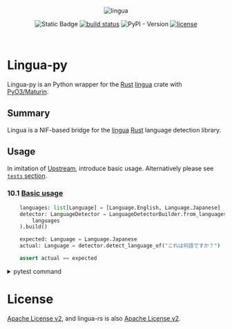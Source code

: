 <div align="center">

  ![lingua](https://raw.githubusercontent.com/pemistahl/lingua-rs/main/images/logo.png)
  
  ![Static Badge](https://img.shields.io/badge/dependency_version%3Alingua-1.5.0-blue)
  [![build status](https://github.com/chatblanc-ciel/lingua-py/actions/workflows/CI.yml/badge.svg)](https://github.com/chatblanc-ciel/lingua-py/actions/workflows/CI.yml)
  ![PyPI - Version](https://img.shields.io/pypi/v/lingua_py)
  [![license](https://img.shields.io/badge/license-Apache%202.0-blue.svg)](https://www.apache.org/licenses/LICENSE-2.0)
</div>

<br>

# Lingua-py

Lingua-py is an Python wrapper for the [Rust][1] [lingua][2] crate with [PyO3/Maturin][4].

## Summary

Lingua is a NIF-based bridge for the [lingua][2] [Rust][1] language detection library.

## Usage 

In imitation of [Upstream][3], introduce basic usage.
Alternatively please see [`tests` section](https://github.com/chatblanc-ciel/lingua-py/tree/master/python/tests/small_usage).

### 10.1 [Basic usage](https://github.com/pemistahl/lingua-rs#101-basic-usage)

```python
    languages: list[Language] = [Language.English, Language.Japanese]
    detector: LanguageDetector = LanguageDetectorBuilder.from_languages(
        languages
    ).build()

    expected: Language = Language.Japanese
    actual: Language = detector.detect_language_of("これは何語ですか？")

    assert actual == expected
```
<details>
<summary>pytest command</summary>

```bash
rye sync --no-lock
rye run python -m pytest -s -vv python/tests/small_usage/test_basic.py::test_basic
```
</details>


# License

[Apache License v2](./LICENSE), and lingua-rs is also [Apache License v2](https://github.com/pemistahl/lingua-rs/blob/master/LICENSE).






[1]: https://www.rust-lang.org 
[2]: https://crates.io/crates/lingua
[3]: https://github.com/pemistahl/lingua-rs.git
[4]: https://www.maturin.rs/